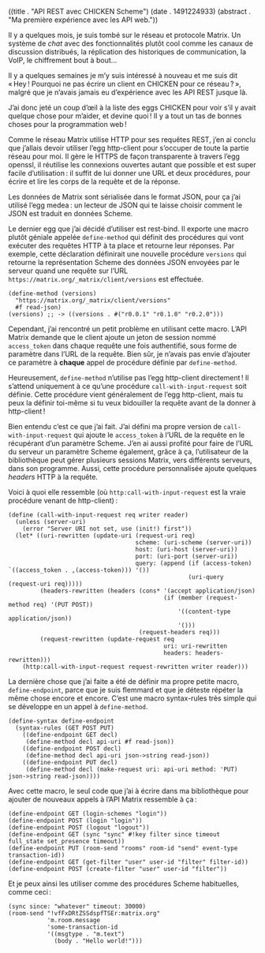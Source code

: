 ((title . "API REST avec CHICKEN Scheme")
 (date . 1491224933)
 (abstract . "Ma première expérience avec les API web."))

Il y a quelques mois, je suis tombé sur le réseau et protocole Matrix.
Un système de *chat* avec des fonctionnalités plutôt cool comme les canaux de discussion distribués, la réplication des historiques de communication, la VoIP, le chiffrement bout à bout…

Il y a quelques semaines je m’y suis intéressé à nouveau et me suis dit « Hey ! Pourquoi ne pas écrire un client en CHICKEN pour ce réseau ? », malgré que je n’avais jamais eu d’expérience avec les API REST jusque là.

J’ai donc jeté un coup d’œil à la liste des eggs CHICKEN pour voir s’il y avait quelque chose pour m’aider, et devine quoi ! Il y a tout un tas de bonnes choses pour la programmation web !

Comme le réseau Matrix utilise HTTP pour ses requêtes REST, j’en ai conclu que j’allais devoir utiliser l’egg http-client pour s’occuper de toute la partie réseau pour moi. Il gère le HTTPS de façon transparente à travers l’egg openssl, il réutilise les connexions ouvertes autant que possible et est super facile d’utilisation : il suffit de lui donner une URL et deux procédures, pour écrire et lire les corps de la requête et de la réponse.

Les données de Matrix sont sérialisée dans le format JSON, pour ça j’ai utilisé l’egg medea : un lecteur de JSON qui te laisse choisir comment le JSON est traduit en données Scheme.

Le dernier egg que j’ai décidé d’utiliser est rest-bind. Il exporte une macro plutôt géniale appelée `define-method` qui définit des procédures qui vont exécuter des requêtes HTTP à ta place et retourne leur réponses. Par exemple, cette déclaration définirait une nouvelle procédure `versions` qui retourne la représentation Scheme des données JSON envoyées par le serveur quand une requête sur l’URL `https://matrix.org/_matrix/client/versions` est effectuée.

    (define-method (versions)
      "https://matrix.org/_matrix/client/versions"
      #f read-json)
    (versions) ;; -> ((versions . #("r0.0.1" "r0.1.0" "r0.2.0")))

Cependant, j’ai rencontré un petit problème en utilisant cette macro. L’API Matrix demande que le client ajoute un jeton de session nommé `access_token` dans chaque requête une fois authentifié, sous forme de paramètre dans l’URL de la requête. Bien sûr, je n’avais pas envie d’ajouter ce paramètre à **chaque** appel de procédure définie par `define-method`.

Heureusement, `define-method` n’utilise pas l’egg http-client directement ! Il s’attend uniquement à ce qu’une procédure `call-with-input-request` soit définie. Cette procédure vient généralement de l’egg http-client, mais tu peux la définir toi-même si tu veux bidouiller la requête avant de la donner à http-client !

Bien entendu c’est ce que j’ai fait. J’ai défini ma propre version de `call-with-input-request` qui ajoute le `access_token` à l’URL de la requête en le récupérant d’un paramètre Scheme. J’en ai aussi profité pour faire de l’URL du serveur un paramètre Scheme également, grâce à ça, l’utilisateur de la bibliothèque peut gérer plusieurs sessions Matrix, vers différents serveurs, dans son programme. Aussi, cette procédure personnalisée ajoute quelques *headers* HTTP à la requête.

Voici à quoi elle ressemble (où `http:call-with-input-request` est la vraie procédure venant de http-client) :

    (define (call-with-input-request req writer reader)
      (unless (server-uri)
        (error "Server URI not set, use (init!) first"))
      (let* ((uri-rewritten (update-uri (request-uri req)
                                        scheme: (uri-scheme (server-uri))
                                        host: (uri-host (server-uri))
                                        port: (uri-port (server-uri))
                                        query: (append (if (access-token) `((access_token . ,(access-token))) '())
                                                       (uri-query (request-uri req)))))
             (headers-rewritten (headers (cons* '(accept application/json)
                                                (if (member (request-method req) '(PUT POST))
                                                    '((content-type application/json))
                                                    '()))
                                         (request-headers req)))
             (request-rewritten (update-request req
                                                uri: uri-rewritten
                                                headers: headers-rewritten)))
        (http:call-with-input-request request-rewritten writer reader)))

La dernière chose que j’ai faite a été de définir ma propre petite macro, `define-endpoint`, parce que je suis flemmard et que je déteste répéter la même chose encore et encore. C’est une macro syntax-rules très simple qui se développe en un appel à `define-method`.

    (define-syntax define-endpoint
      (syntax-rules (GET POST PUT)
        ((define-endpoint GET decl)
         (define-method decl api-uri #f read-json))
        ((define-endpoint POST decl)
         (define-method decl api-uri json->string read-json))
        ((define-endpoint PUT decl)
         (define-method decl (make-request uri: api-uri method: 'PUT) json->string read-json))))

Avec cette macro, le seul code que j’ai à écrire dans ma bibliothèque pour ajouter de nouveaux appels à l’API Matrix ressemble à ça :

    (define-endpoint GET (login-schemes "login"))
    (define-endpoint POST (login "login"))
    (define-endpoint POST (logout "logout"))
    (define-endpoint GET (sync "sync" #!key filter since timeout full_state set_presence timeout))
    (define-endpoint PUT (room-send "rooms" room-id "send" event-type transaction-id))
    (define-endpoint GET (get-filter "user" user-id "filter" filter-id))
    (define-endpoint POST (create-filter "user" user-id "filter"))

Et je peux ainsi les utiliser comme des procédures Scheme habituelles, comme ceci :

    (sync since: "whatever" timeout: 30000)
    (room-send "!vfFxDRtZSSdspfTSEr:matrix.org"
               'm.room.message
               'some-transaction-id
               '((msgtype . "m.text")
                 (body . "Hello world!")))
